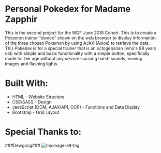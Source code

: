 # Personal Pokedex for Madame Zapphir

This is the second project for the WDF June 2018 Cohort. This is to create a Pokemon trainer "device" shown on the web browser to display information of the three chosen Pokemon by using AJAX (Axios) to retrieve the data. This Pokedex is for a special trainer that is an octogenarian (who's 88 years old) with simple and basic functionality with a simple button, specifically made for her age without any seizure-causing harsh sounds, moving images and flashing lights.

# Built With:

- HTML - Website Structure
- CSS/SASS - Design
- JavaScript (DOM, AJAX/API, OOP) - Functions and Data Display
- Bootstrap - Grid Layout

# Special Thanks to:

###Dewgong###
![myimage-alt-tag](https://media.giphy.com/media/5P9YWz9O2yiha/giphy.gif)


